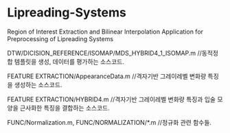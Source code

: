 # Lipreading-Systems
Region of Interest Extraction and Bilinear Interpolation Application for  Preprocessing of Lipreading Systems

DTW/DICISION_REFERENCE/ISOMAP/MDS_HYBRID4_1_ISOMAP.m //동적정합 템플릿을 생성, 데이터를 평가하는 소스코드.

FEATURE EXTRACTION/AppearanceData.m //격자기반 그레이레벨 변화량 특징을 생성하는 소스코드.

FEATURE EXTRACTION/HYBRID4.m //격자기반 그레이레벨 변화량 특징과 입술 모양을 근사화한 특징을 결합하는 소스코드.

FUNC/Normalization.m, FUNC/NORMALIZATION/*.m //정규화 관련 함수들.
